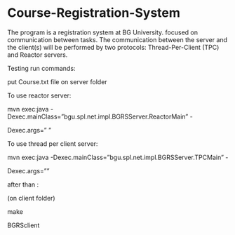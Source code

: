 # Course-Registration-System
The program is a registration system at BG University. focused on communication between tasks. The communication between the server and the client(s) will be performed by two protocols: Thread-Per-Client (TPC) and Reactor servers. 


Testing run commands:

put Course.txt file on server folder

To use reactor server:

mvn exec:java -Dexec.mainClass=”bgu.spl.net.impl.BGRSServer.ReactorMain” -

Dexec.args=”<port> <Num of threads>”


To use thread per client server:

mvn exec:java -Dexec.mainClass=”bgu.spl.net.impl.BGRSServer.TPCMain” -

Dexec.args=”<port>”

after than :

(on client folder)

make

BGRSclient <ip> <port> 



